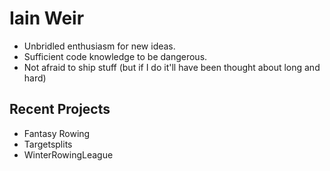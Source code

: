 # Iain Weir
- Unbridled enthusiasm for new ideas.
- Sufficient code knowledge to be dangerous.
- Not afraid to ship stuff (but if I do it'll have been thought about long and hard)

## Recent Projects
- Fantasy Rowing
- Targetsplits
- WinterRowingLeague
